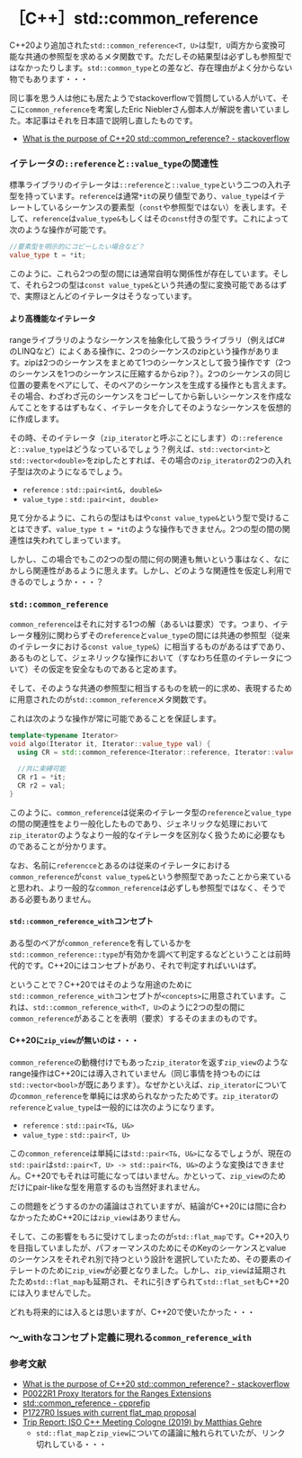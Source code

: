 # ［C++］std::common_reference

C++20より追加された`std::common_reference<T, U>`は型`T, U`両方から変換可能な共通の参照型を求めるメタ関数です。ただしその結果型は必ずしも参照型ではなかったりします。`std::common_type`との差など、存在理由がよく分からない物でもあります・・・

同じ事を思う人は他にも居たようでstackoverflowで質問している人がいて、そこに`common_reference`を考案したEric Nieblerさん御本人が解説を書いていました。本記事はそれを日本語で説明し直したものです。

- [What is the purpose of C++20 std::common_reference? - stackoverflow](https://stackoverflow.com/questions/59011331/what-is-the-purpose-of-c20-stdcommon-reference)

### イテレータの`::reference`と`::value_type`の関連性

標準ライブラリのイテレータは`::reference`と`::value_type`という二つの入れ子型を持っています。`reference`は通常`*it`の戻り値型であり、`value_type`はイテレートしているシーケンスの要素型（`const`や参照型ではない）を表します。そして、`reference`は`value_type&`もしくはその`const`付きの型です。これによって次のような操作が可能です。

```cpp
//要素型を明示的にコピーしたい場合など？
value_type t = *it;
```

このように、これら2つの型の間には通常自明な関係性が存在しています。そして、それら2つの型は`const value_type&`という共通の型に変換可能であるはずで、実際ほとんどのイテレータはそうなっています。

#### より高機能なイテレータ

rangeライブラリのようなシーケンスを抽象化して扱うライブラリ（例えばC#のLINQなど）によくある操作に、2つのシーケンスのzipという操作があります。zipは2つのシーケンスをまとめて1つのシーケンスとして扱う操作です（2つのシーケンスを1つのシーケンスに圧縮するからzip？）。2つのシーケンスの同じ位置の要素をペアにして、そのペアのシーケンスを生成する操作とも言えます。その場合、わざわざ元のシーケンスをコピーしてから新しいシーケンスを作成なんてことをするはずもなく、イテレータを介してそのようなシーケンスを仮想的に作成します。

その時、そのイテレータ（`zip_iterator`と呼ぶことにします）の`::reference`と`::value_type`はどうなっているでしょう？例えば、`std::vector<int>`と`std::vector<double>`をzipしたとすれば、その場合の`zip_iterator`の2つの入れ子型は次のようになるでしょう。

- `reference`  : `std::pair<int&, double&>`
- `value_type` : `std::pair<int, double>`

見て分かるように、これらの型はもはや`const value_type&`という型で受けることはできず、`value_type t = *it`のような操作もできません。2つの型の間の関連性は失われてしまっています。

しかし、この場合でもこの2つの型の間に何の関連も無いという事はなく、なにかしら関連性があるように思えます。しかし、どのような関連性を仮定し利用できるのでしょうか・・・？

### `std::common_reference`

`common_reference`はそれに対する1つの解（あるいは要求）です。つまり、イテレータ種別に関わらずその`reference`と`value_type`の間には共通の参照型（従来のイテレータにおける`const value_type&`）に相当するものがあるはずであり、あるものとして、ジェネリックな操作において（すなわち任意のイテレータについて）その仮定を安全なものであると定めます。

そして、そのような共通の参照型に相当するものを統一的に求め、表現するために用意されたのが`std::common_reference`メタ関数です。

これは次のような操作が常に可能であることを保証します。

```cpp
template<typename Iterator>
void algo(Iterator it, Iterator::value_type val) {
  using CR = std::common_reference<Iterator::reference, Iterator::value_type>::type;

  //共に束縛可能
  CR r1 = *it;
  CR r2 = val;
}
```

このように、`common_reference`は従来のイテレータ型の`reference`と`value_type`の間の関連性をより一般化したものであり、ジェネリックな処理において`zip_iterator`のようなより一般的なイテレータを区別なく扱うために必要なものであることが分かります。

なお、名前に`referencce`とあるのは従来のイテレータにおける`common_reference`が`const value_type&`という参照型であったことから来ていると思われ、より一般的な`common_reference`は必ずしも参照型ではなく、そうである必要もありません。

#### `std::common_reference_with`コンセプト

ある型のペアが`common_reference`を有しているかを`std::common_reference::type`が有効かを調べて判定するなどということは前時代的です。C++20にはコンセプトがあり、それで判定すればいいはず。

ということで？C++20ではそのような用途のために`std::common_reference_with`コンセプトが`<concepts>`に用意されています。これは、`std::common_reference_with<T, U>`のように2つの型の間に`common_reference`があることを表明（要求）するそのままのものです。

#### C++20に`zip_view`が無いのは・・・

`common_reference`の動機付けでもあった`zip_iterator`を返す`zip_view`のようなrange操作はC++20には導入されていません（同じ事情を持つものには`std::vector<bool>`が既にあります）。なぜかといえば、`zip_iterator`についての`common_reference`を単純には求められなかったためです。`zip_iterator`の`reference`と`value_type`は一般的には次のようになります。

- `reference`  : `std::pair<T&, U&>`
- `value_type` : `std::pair<T, U>`

この`common_reference`は単純には`std::pair<T&, U&>`になるでしょうが、現在の`std::pair`は`std::pair<T, U> -> std::pair<T&, U&>`のような変換はできません。C++20でもそれは可能になってはいません。かといって、`zip_view`のためだけにpair-likeな型を用意するのも当然好まれません。

この問題をどうするのかの議論はされていますが、結論がC++20には間に合わなかったためC++20には`zip_view`はありません。

そして、この影響をもろに受けてしまったのが`std::flat_map`です。C++20入りを目指していましたが、パフォーマンスのためにそのKeyのシーケンスとvalueのシーケンスをそれぞれ別で持つという設計を選択していたため、その要素のイテレートのために`zip_view`が必要となりました。しかし、`zip_view`は延期されたため`std::flat_map`も延期され、それに引きずられて`std::flat_set`もC++20には入りませんでした。

どれも将来的には入るとは思いますが、C++20で使いたかった・・・

### ～_withなコンセプト定義に現れる`common_reference_with`

### 参考文献

- [What is the purpose of C++20 std::common_reference? - stackoverflow](https://stackoverflow.com/questions/59011331/what-is-the-purpose-of-c20-stdcommon-reference)
- [P0022R1 Proxy Iterators for the Ranges Extensions](http://www.open-std.org/jtc1/sc22/wg21/docs/papers/2015/p0022r1.html)
- [std::common_reference - cpprefjp](https://cpprefjp.github.io/reference/type_traits/common_reference.html)
- [P1727R0 Issues with current flat_map proposal](http://www.open-std.org/jtc1/sc22/wg21/docs/papers/2019/p1727r0.pdf)
- [Trip Report: ISO C++ Meeting Cologne (2019) by Matthias Gehre](https://www.silexica.com/news/iso_cpp_meeting_2019/)
    - `std::flat_map`と`zip_view`についての議論に触れられていたが、リンク切れしている・・・